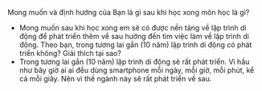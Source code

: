 Mong muốn và định hướng của Bạn là gì sau khi học xong môn học là gì?
- Mong muốn sau khi học xong em sẽ có được nền tảng về lập trình di động để phát triển thêm về sau hướng đến tìm việc làm về lập trình di động.
Theo bạn, trong tương lai gần (10 năm) lập trình di động có phát triển không? Giải thích tại sao?
- Trong tương lai gần (10 năm) lập trình di động sẽ rất phát triển. Vì hầu như bây giờ ai ai đều dùng smartphone mỗi ngày, mỗi giờ, mỗi phút, kể cả mỗi giây. Nên vì thế ngành này sẽ rất phát triển về sau.
